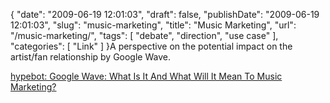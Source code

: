 {
    "date": "2009-06-19 12:01:03",
    "draft": false,
    "publishDate": "2009-06-19 12:01:03",
    "slug": "music-marketing",
    "title": "Music Marketing",
    "url": "\/music-marketing\/",
    "tags": [
        "debate",
        "direction",
        "use case"
    ],
    "categories": [
        "Link"
    ]
}A perspective on the potential impact on the artist/fan relationship by
Google Wave.

[hypebot: Google Wave: What Is It And What Will It Mean To Music
Marketing?](http://www.hypebot.com/hypebot/2009/06/googles-wave-what-is-it-and-what-will-it-mean-to-music-marketing.html)